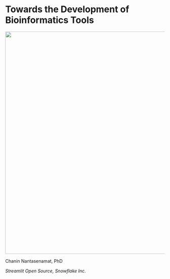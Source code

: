 # Towards the Development of Bioinformatics Tools

<img src="https://github.com/dataprofessor/bioinformatics_talk/blob/master/images/bioinformatics-cover-image.png?raw=true" width="700">

Chanin Nantasenamat, PhD

*Streamlit Open Source, Snowflake Inc.*
